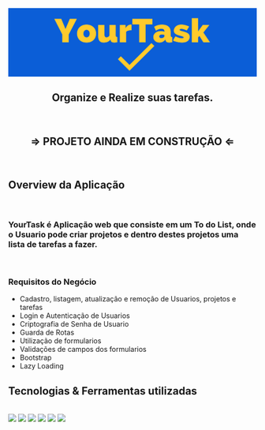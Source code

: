<div align="center">
  <img align="center"  src="./front-end/src/assets/img/yourTaskBannerlight.png" alt="YourTask">
  <h2>Organize e Realize suas tarefas.</h2>
</div>
<br>
<div>
  <h2 align="center" >&rArr; PROJETO AINDA EM CONSTRUÇÃO &lArr;</h2>
</div>
<br>

<div>
  <h2 > Overview da Aplicação</h2>
  <br>
  <h3 >YourTask é Aplicação web que consiste em um To do List, onde o Usuario pode criar projetos e dentro destes projetos uma lista de tarefas a fazer.</h3>
  <br>

    
  <h3> Requisitos do Negócio</h3>
  <ul >
    <li >Cadastro, listagem, atualização e remoção de Usuarios, projetos e tarefas</li>
    <li>Login e Autenticação de Usuarios</li>
    <li>Criptografia de Senha de Usuario</li>
     <li>Guarda de Rotas</li>
    <li>Utilização de formularios</li>
     <li>Validações de campos dos formularios</li>
     <li>Bootstrap</li>
     <li>Lazy Loading</li>
  </ul>

</div>


<div>
  <h2 >Tecnologias & Ferramentas utilizadas </h2>
  
  <br>
  <div >
    <img src="https://img.shields.io/badge/Angular-DD0031?style=for-the-badge&logo=angular&logoColor=white" >
    <img src="https://img.shields.io/badge/Bootstrap-563D7C?style=for-the-badge&logo=bootstrap&logoColor=white" >
    <img src="https://img.shields.io/badge/Node.js-339933?style=for-the-badge&logo=nodedotjs&logoColor=white">
    <img src="https://img.shields.io/badge/express.js-%23404d59.svg?style=for-the-badge&logo=express&logoColor=%2361DAFB">
    <img src="https://img.shields.io/badge/MongoDB-4EA94B?style=for-the-badge&logo=mongodb&logoColor=white">
    <img src="https://img.shields.io/badge/Swagger-85EA2D?style=for-the-badge&logo=Swagger&logoColor=white">
  </div>

</div>
